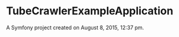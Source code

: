 TubeCrawlerExampleApplication
=============================

A Symfony project created on August 8, 2015, 12:37 pm.
